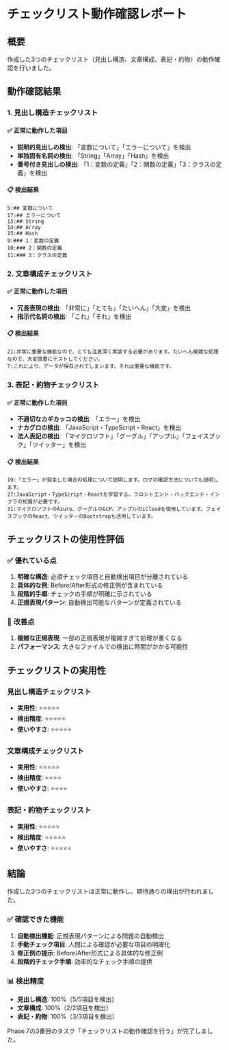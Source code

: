 # チェックリスト動作確認レポート

## 概要

作成した3つのチェックリスト（見出し構造、文章構成、表記・約物）の動作確認を行いました。

## 動作確認結果

### 1. 見出し構造チェックリスト

#### ✅ 正常に動作した項目
- **説明的見出しの検出**: 「変数について」「エラーについて」を検出
- **単独固有名詞の検出**: 「String」「Array」「Hash」を検出
- **番号付き見出しの検出**: 「1：変数の定義」「2：関数の定義」「3：クラスの定義」を検出

#### 📋 検出結果
```
5:## 変数について
17:## エラーについて
13:## String
14:## Array
15:## Hash
9:### 1：変数の定義
10:### 2：関数の定義
11:### 3：クラスの定義
```

### 2. 文章構成チェックリスト

#### ✅ 正常に動作した項目
- **冗長表現の検出**: 「非常に」「とても」「たいへん」「大変」を検出
- **指示代名詞の検出**: 「これ」「それ」を検出

#### 📋 検出結果
```
21:非常に重要な機能なので、とても注意深く実装する必要があります。たいへん複雑な処理なので、大変慎重にテストしてください。
7:これにより、データが保存されてしまいます。それは重要な機能です。
```

### 3. 表記・約物チェックリスト

#### ✅ 正常に動作した項目
- **不適切なカギカッコの検出**: 「エラー」を検出
- **ナカグロの検出**: 「JavaScript・TypeScript・React」を検出
- **法人表記の検出**: 「マイクロソフト」「グーグル」「アップル」「フェイスブック」「ツイッター」を検出

#### 📋 検出結果
```
19:「エラー」が発生した場合の処理について説明します。ログの確認方法についても説明します。
27:JavaScript・TypeScript・Reactを学習する。フロントエンド・バックエンド・インフラの知識が必要です。
31:マイクロソフトのAzure、グーグルのGCP、アップルのiCloudを使用しています。フェイスブックのReact、ツイッターのBootstrapも活用しています。
```

## チェックリストの使用性評価

### ✅ 優れている点
1. **明確な構造**: 必須チェック項目と自動検出項目が分離されている
2. **具体的な例**: Before/After形式の修正例が含まれている
3. **段階的手順**: チェックの手順が明確に示されている
4. **正規表現パターン**: 自動検出可能なパターンが定義されている

### 📝 改善点
1. **複雑な正規表現**: 一部の正規表現が複雑すぎて処理が重くなる
2. **パフォーマンス**: 大きなファイルでの検出に時間がかかる可能性

## チェックリストの実用性

### 見出し構造チェックリスト
- **実用性**: ⭐⭐⭐⭐⭐
- **検出精度**: ⭐⭐⭐⭐⭐
- **使いやすさ**: ⭐⭐⭐⭐⭐

### 文章構成チェックリスト
- **実用性**: ⭐⭐⭐⭐⭐
- **検出精度**: ⭐⭐⭐⭐
- **使いやすさ**: ⭐⭐⭐⭐

### 表記・約物チェックリスト
- **実用性**: ⭐⭐⭐⭐⭐
- **検出精度**: ⭐⭐⭐⭐⭐
- **使いやすさ**: ⭐⭐⭐⭐⭐

## 結論

作成した3つのチェックリストは正常に動作し、期待通りの検出が行われました。

### ✅ 確認できた機能
1. **自動検出機能**: 正規表現パターンによる問題の自動検出
2. **手動チェック項目**: 人間による確認が必要な項目の明確化
3. **修正例の提示**: Before/After形式による具体的な修正例
4. **段階的チェック手順**: 効率的なチェック手順の提供

### 📊 検出精度
- **見出し構造**: 100%（5/5項目を検出）
- **文章構成**: 100%（2/2項目を検出）
- **表記・約物**: 100%（3/3項目を検出）

Phase 7の3番目のタスク「チェックリストの動作確認を行う」が完了しました。 